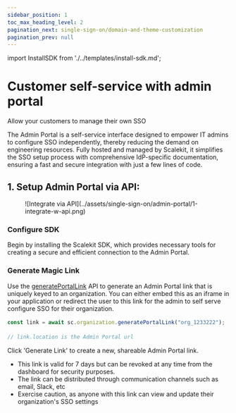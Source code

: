 ```yaml
---
sidebar_position: 1
toc_max_heading_level: 2
pagination_next: single-sign-on/domain-and-theme-customization
pagination_prev: null
---
```


import InstallSDK from './../templates/install-sdk.md';

# Customer self-service with admin portal

<Subtitle>Allow your customers to manage their own SSO</Subtitle>


The Admin Portal is a self-service interface designed to empower IT admins to configure SSO independently, thereby reducing the demand on engineering resources. Fully hosted and managed by Scalekit, it simplifies the SSO setup process with comprehensive IdP-specific documentation, ensuring a fast and secure integration with just a few lines of code.

## 1. Setup Admin Portal via API:

<figure className='width-50'>![Integrate via API](../assets/single-sign-on/admin-portal/1-integrate-w-api.png)</figure>

### Configure SDK

Begin by installing the Scalekit SDK, which provides necessary tools for creating a secure and efficient connection to the Admin Portal.

<InstallSDK />

### Generate Magic Link

Use the [generatePortalLink](/api-reference#tag/customer-portal/put/api/v1/organizations/{id}/portal_links) API to generate an Admin Portal link that is uniquely keyed to an organization. You can either embed this as an iframe in your application or redirect the user to this link for the admin to self serve configure SSO for their organization.

<Tabs groupId="tech-stack">
<TabItem value="nodejs" label="Node.js">

```javascript showLineNumbers
const link = await sc.organization.generatePortalLink("org_1233222");

// link.location is the Admin Portal url
```

 </TabItem>
<!--<TabItem value="py" label="Python">

```python
# write python code here
```

</TabItem>
<TabItem value="golang" label="Go">

```go
// write go code here
```

</TabItem> -->
</Tabs>

**Note**:

- This link is designed for one-time use, expiring after 5 minutes or upon its initial access.
- Once activated, the IT admin can configure SSO for a longer period of time. The session will remain active until the setup is complete.
- Depending on your UX strategy, you may choose to redirect the IT admin to this link or embed it within your application as an iframe, allowing configuration without navigating away from your product.

## 2. No-Code Admin Portal

Log in to your Scalekit Dashboard and navigate to the desired organization's overview section.

<figure className='width-50'>![Integrate via Shareable Link](../assets/single-sign-on/admin-portal/2-sharable-link.png)</figure>

### Generate Link

<!-- <Show screenshot> -->

Click 'Generate Link' to create a new, shareable Admin Portal link.

- This link is valid for 7 days but can be revoked at any time from the dashboard for security purposes.
- The link can be distributed through communication channels such as email, Slack, etc
- Exercise caution, as anyone with this link can view and update their organization's SSO settings
